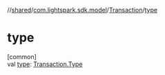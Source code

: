 //[shared](../../../index.md)/[com.lightspark.sdk.model](../index.md)/[Transaction](index.md)/[type](type.md)

# type

[common]\
val [type](type.md): [Transaction.Type](-type/index.md)

